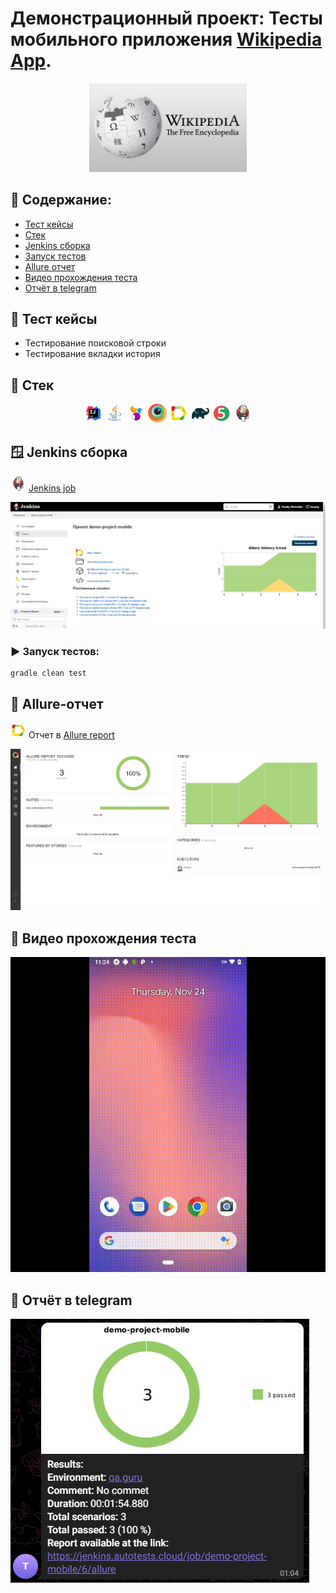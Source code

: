 # Демонстрационный проект: Тесты мобильного приложения <a target="_blank" href="https://play.google.com/store/apps/details?id=org.wikipedia&hl=ru&gl=US&pli=1">Wikipedia App</a>.
<p align="center">
<img width="50%" title="Wiki" src="images/logo/wiki.jpeg">
</p>

## :mag_right: Содержание:

- [Тест кейсы](#receipt-Тест-кейсы)
- [Стек](#wrench-Стек)
- [Jenkins сборка](#window-Jenkins-сборка)
- [Запуск тестов](#arrow_forward-Запуск-тестов)
- [Allure отчет](#signal_strength-Allure-отчет)
- [Видео прохождения теста](#signal_strength-Видео-прохождения-теста)
- [Отчёт в telegram](#Отчёт-в-telegram)

## :receipt: Тест кейсы

- Тестирование поисковой строки
- Тестирование вкладки история


## :wrench: Стек
<p align="center">
<img width="6%" title="Idea" src="images/logo/Idea.svg">
<img width="6%" title="Java" src="images/logo/Java.svg">
<img width="6%" title="Idea" src="images/logo/Selenide.svg">
<img width="6%" title="Idea" src="images/logo/browserstack.svg">
<img width="6%" title="Allure Report" src="images/logo/Allure.svg">
<img width="6%" title="Gradle" src="images/logo/Gradle.svg">
<img width="6%" title="JUnit5" src="images/logo/Junit5.svg">
<img width="6%" title="Jenkins" src="images/logo/Jenkins.svg">
</p>

## 	:window: Jenkins сборка
<img src="images/logo/Jenkins.svg" width="25" height="25"  alt="Jenkins"/></a>  <a target="_blank" href="https://jenkins.autotests.cloud/job/demo-project-mobile/">Jenkins job</a>
<p align="center">
<a href=""><img src="images/screen/Jenkins.png" alt="Jenkins"/></a>
</p>


### :arrow_forward: Запуск тестов:
```
gradle clean test
```

## :signal_strength: Allure-отчет
<img src="images/logo/Allure.svg" width="25" height="25"  alt="Allure"/></a> Отчет в <a target="_blank" href="https://jenkins.autotests.cloud/job/demo-project-mobile/allure/">Allure report</a>
<p align="center">
<a href=""><img src="images/screen/Allure.png" alt="Allure"/></a>
</p>

## :signal_strength: Видео прохождения теста
<p align="center">
<a href=""><img src="images/gif/Selenoid.gif" alt="Selenoid"/></a>
</p>

## :signal_strength: Отчёт в telegram

<a href=""><img src="images/screen/Telegram.png" alt="Telegram"/></a>


